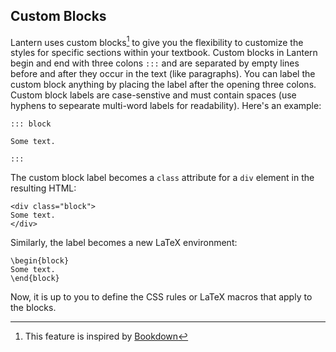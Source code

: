## Custom Blocks

Lantern uses custom blocks[^1] to give you the flexibility to customize the styles for specific sections within your textbook. Custom blocks in Lantern begin and end with three colons `:::` and are separated by empty lines before and after they occur in the text (like paragraphs). You can label the custom block anything by placing the label after the opening three colons. Custom block labels are case-senstive and must contain spaces (use hyphens to sepearate multi-word labels for readability). Here's an example:

```
::: block

Some text.

:::
```

The custom block label becomes a `class` attribute for a `div` element in the resulting HTML:

```
<div class="block">
Some text.
</div>
```

Similarly, the label becomes a new LaTeX environment:

```
\begin{block}
Some text.
\end{block}
```

Now, it is up to you to define the CSS rules or LaTeX macros that apply to the blocks. 

[^1]: This feature is inspired by [Bookdown](https://bookdown.org/yihui/bookdown/custom-blocks.html)